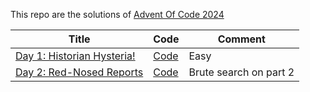 This repo are the solutions of [Advent Of Code 2024](https://adventofcode/2024)

| Title                                                             | Code           | Comment                |
|-------------------------------------------------------------------|----------------|------------------------|
| [Day 1: Historian Hysteria!](https://adventofcode.com/2024/day/1) | [Code](day1.q) | Easy                   |
| [Day 2: Red-Nosed Reports](https://adventofcode.com/2024/day/2)   | [Code](day2.q) | Brute search on part 2 |

